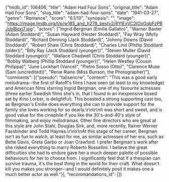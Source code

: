 {"tmdb_id": 106406, "title": "Adam Had Four Sons", "original_title": "Adam Had Four Sons", "slug_title": "adam-had-four-sons", "date": "1941-03-27", "genre": "Romance", "score": "6.1/10", "synopsis": "", "image": "https://image.tmdb.org/t/p/w185_and_h278_bestv2/6YlExVC2lOoGqbFzPBJsblBqxi7.jpg", "actors": ["Ingrid Bergman (Emilie Gallatin)", "Warner Baxter (Adam Stoddard)", "Susan Hayward (Hester Stoddard)", "Fay Wray (Molly Stoddard)", "Richard Denning (Jack Stoddard)", "Johnny Downs (David Stoddard)", "Robert Shaw (Chris Stoddard)", "Charles Lind (Phillip Stoddard (older))", "Billy Ray (Jack Stoddard (younger))", "Steven Muller (David Stoddard (younger))", "Wallace Chadwell (Chris Stoddard (younger))", "Bobby Walberg (Phillip Stoddard (younger))", "Helen Westley (Cousin Philippa)", "June Lockhart (Vance)", "Pietro Sosso (Otto)", "Clarence Muse (Sam (uncredited))", "Renie Riano (Miss Bunson, the Photographer)"], "comments": [{"pseudo": "talisencrw", "content": "This was a good early melodrama--the first of Ratoff's films I have seen (at least to my knowledge) and American films starring Ingrid Bergman, one of my favourite actresses (three earlier Swedish films she's in, that I found in an inexpensive boxed set by Kino Lorber, is delightful). This boasted a strong supporting cast too, as Bergman's Emilie does everything she can to provide support for the family she loves working for so dearly.\r\n\r\nIt was short and sweet, and is good value for the cinephile if you like the 30's-and-40's style of filmmaking, and enjoy melodramas. Other fine directors who are great at this style are John Stahl, Douglas Sirk, and, more recently, Rainer Werner Fassbinder and Todd Haynes.\r\n\r\nAt this stage of her career, Bergman isn't as fun to watch, at least for me, as similar actresses of her era, such as Bette Davis, Greta Garbo or Joan Crawford. I prefer Bergman's work after she risked everything to marry Roberto Rossellini. I believe the great difficulties she had to endure gave her a much deeper palette of possible behaviours for her to choose from. I significantly feel that if a thespian can survive trauma, it's the best thing in the world for their craft. What doesn't kill you makes you stronger--and I would definitely posit it makes one a much better actor as well."}], "recommandations_id": []}